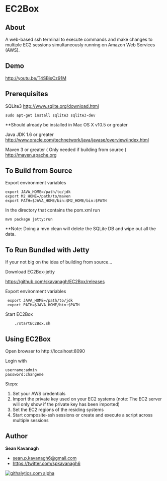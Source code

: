EC2Box
======

About
-----
A web-based ssh terminal to execute commands and make changes to multiple EC2 sessions simultaneously running on Amazon Web Services (AWS).

Demo
-----
http://youtu.be/T4SBisCz91M

Prerequisites
-------------
SQLite3
http://www.sqlite.org/download.html

    sudo apt-get install sqlite3 sqlite3-dev 

**Should already be installed in Mac OS X v10.5 or greater

Java JDK 1.6 or greater
http://www.oracle.com/technetwork/java/javase/overview/index.html

Maven 3 or greater  ( Only needed if building from source )
http://maven.apache.org

To Build from Source 
------
Export environment variables

    export JAVA_HOME=/path/to/jdk
    export M2_HOME=/path/to/maven
    export PATH=$JAVA_HOME/bin:$M2_HOME/bin:$PATH

In the directory that contains the pom.xml run

	mvn package jetty:run

**Note: Doing a mvn clean will delete the SQLite DB and wipe out all the data.

To Run Bundled with Jetty
------
If your not big on the idea of building from source...

Download EC2Box-jetty

https://github.com/skavanagh/EC2Box/releases

Export environment variables

     export JAVA_HOME=/path/to/jdk
     export PATH=$JAVA_HOME/bin:$PATH

Start EC2Box

        ./startEC2Box.sh

Using EC2Box
------
Open browser to http://localhost:8090

Login with 

	username:admin 
	password:changeme

Steps:

1. Set your AWS credentials
2. Import the private key used on your EC2 systems (note: The EC2 server will only show if the private key has been imported)
3. Set the EC2 regions of the residing systems
4. Start composite-ssh sessions or create and execute a script across multiple sessions


Author
------
**Sean Kavanagh** 

+ sean.p.kavanagh6@gmail.com
+ https://twitter.com/spkavanagh6


[![githalytics.com alpha](https://cruel-carlota.pagodabox.com/0566eda40886c71548228fe00a8feed9 "githalytics.com")](http://githalytics.com/skavanagh/EC2Box)
